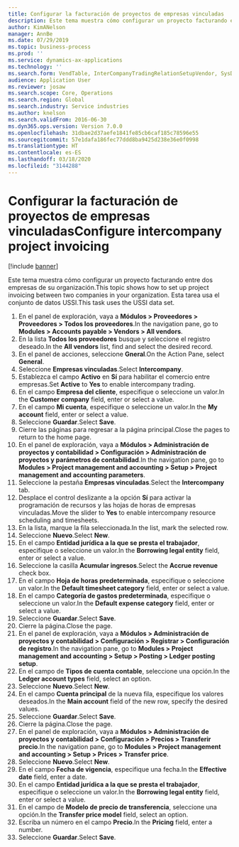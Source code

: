 ```yaml
---
title: Configurar la facturación de proyectos de empresas vinculadas
description: Este tema muestra cómo configurar un proyecto facturando entre dos empresas de su organización.
author: KimANelson
manager: AnnBe
ms.date: 07/29/2019
ms.topic: business-process
ms.prod: ''
ms.service: dynamics-ax-applications
ms.technology: ''
ms.search.form: VendTable, InterCompanyTradingRelationSetupVendor, SysDataAreaSelectLookup, ProjParameters, ProjPosting, ProjTransferPrice
audience: Application User
ms.reviewer: josaw
ms.search.scope: Core, Operations
ms.search.region: Global
ms.search.industry: Service industries
ms.author: knelson
ms.search.validFrom: 2016-06-30
ms.dyn365.ops.version: Version 7.0.0
ms.openlocfilehash: 31dbae2d37aefe1841fe85cb6caf185c78596e55
ms.sourcegitcommit: 57e1dafa186fec77ddd8ba9425d238e36e0f0998
ms.translationtype: HT
ms.contentlocale: es-ES
ms.lasthandoff: 03/18/2020
ms.locfileid: "3144288"
---
```

# <a name="configure-intercompany-project-invoicing"></a><span data-ttu-id="adf49-103">Configurar la facturación de proyectos de empresas vinculadas</span><span class="sxs-lookup"><span data-stu-id="adf49-103">Configure intercompany project invoicing</span></span>

[!include [banner](../../includes/banner.md)]

<span data-ttu-id="adf49-104">Este tema muestra cómo configurar un proyecto facturando entre dos empresas de su organización.</span><span class="sxs-lookup"><span data-stu-id="adf49-104">This topic shows how to set up project invoicing between two companies in your organization.</span></span> <span data-ttu-id="adf49-105">Esta tarea usa el conjunto de datos USSI.</span><span class="sxs-lookup"><span data-stu-id="adf49-105">This task uses the USSI data set.</span></span>

1. <span data-ttu-id="adf49-106">En el panel de exploración, vaya a **Módulos > Proveedores > Proveedores > Todos los proveedores**.</span><span class="sxs-lookup"><span data-stu-id="adf49-106">In the navigation pane, go to **Modules > Accounts payable > Vendors > All vendors**.</span></span>
2. <span data-ttu-id="adf49-107">En la lista **Todos los proveedores** busque y seleccione el registro deseado.</span><span class="sxs-lookup"><span data-stu-id="adf49-107">In the **All vendors** list, find and select the desired record.</span></span>
3. <span data-ttu-id="adf49-108">En el panel de acciones, seleccione **Gneral**.</span><span class="sxs-lookup"><span data-stu-id="adf49-108">On the Action Pane, select **General**.</span></span>
4. <span data-ttu-id="adf49-109">Seleccione **Empresas vinculadas**.</span><span class="sxs-lookup"><span data-stu-id="adf49-109">Select **Intercompany**.</span></span>
5. <span data-ttu-id="adf49-110">Establezca el campo **Activo** en **Sí** para habilitar el comercio entre empresas.</span><span class="sxs-lookup"><span data-stu-id="adf49-110">Set **Active** to **Yes** to enable intercompany trading.</span></span>
6. <span data-ttu-id="adf49-111">En el campo **Empresa del cliente**, especifique o seleccione un valor.</span><span class="sxs-lookup"><span data-stu-id="adf49-111">In the **Customer company** field, enter or select a value.</span></span>
7. <span data-ttu-id="adf49-112">En el campo **Mi cuenta**, especifique o seleccione un valor.</span><span class="sxs-lookup"><span data-stu-id="adf49-112">In the **My account** field, enter or select a value.</span></span>
8. <span data-ttu-id="adf49-113">Seleccione **Guardar**.</span><span class="sxs-lookup"><span data-stu-id="adf49-113">Select **Save**.</span></span>
9. <span data-ttu-id="adf49-114">Cierre las páginas para regresar a la página principal.</span><span class="sxs-lookup"><span data-stu-id="adf49-114">Close the pages to return to the home page.</span></span>
10. <span data-ttu-id="adf49-115">En el panel de exploración, vaya a **Módulos > Administración de proyectos y contabilidad > Configuración > Administración de proyectos y parámetros de contabilidad**.</span><span class="sxs-lookup"><span data-stu-id="adf49-115">In the navigation pane, go to **Modules > Project management and accounting > Setup > Project management and accounting parameters**.</span></span>
11. <span data-ttu-id="adf49-116">Seleccione la pestaña **Empresas vinculadas**.</span><span class="sxs-lookup"><span data-stu-id="adf49-116">Select the **Intercompany** tab.</span></span>
12. <span data-ttu-id="adf49-117">Desplace el control deslizante a la opción **Sí** para activar la programación de recursos y las hojas de horas de empresas vinculadas.</span><span class="sxs-lookup"><span data-stu-id="adf49-117">Move the slider to **Yes** to enable intercompany resource scheduling and timesheets.</span></span>
13. <span data-ttu-id="adf49-118">En la lista, marque la fila seleccionada.</span><span class="sxs-lookup"><span data-stu-id="adf49-118">In the list, mark the selected row.</span></span>
14. <span data-ttu-id="adf49-119">Seleccione **Nuevo**.</span><span class="sxs-lookup"><span data-stu-id="adf49-119">Select **New**.</span></span>
15. <span data-ttu-id="adf49-120">En el campo **Entidad jurídica a la que se presta el trabajador**, especifique o seleccione un valor.</span><span class="sxs-lookup"><span data-stu-id="adf49-120">In the **Borrowing legal entity** field, enter or select a value.</span></span>
16. <span data-ttu-id="adf49-121">Seleccione la casilla **Acumular ingresos**.</span><span class="sxs-lookup"><span data-stu-id="adf49-121">Select the **Accrue revenue** check box.</span></span>
17. <span data-ttu-id="adf49-122">En el campo **Hoja de horas predeterminada**, especifique o seleccione un valor.</span><span class="sxs-lookup"><span data-stu-id="adf49-122">In the **Default timesheet category** field, enter or select a value.</span></span>
18. <span data-ttu-id="adf49-123">En el campo **Categoría de gastos predeterminada**, especifique o seleccione un valor.</span><span class="sxs-lookup"><span data-stu-id="adf49-123">In the **Default expense category** field, enter or select a value.</span></span>
19. <span data-ttu-id="adf49-124">Seleccione **Guardar**.</span><span class="sxs-lookup"><span data-stu-id="adf49-124">Select **Save**.</span></span>
20. <span data-ttu-id="adf49-125">Cierre la página.</span><span class="sxs-lookup"><span data-stu-id="adf49-125">Close the page.</span></span>
21. <span data-ttu-id="adf49-126">En el panel de exploración, vaya a **Módulos > Administración de proyectos y contabilidad > Configuración > Registrar > Configuración de registro**.</span><span class="sxs-lookup"><span data-stu-id="adf49-126">In the navigation pane, go to **Modules > Project management and accounting > Setup > Posting > Ledger posting setup**.</span></span>
22. <span data-ttu-id="adf49-127">En el campo de **Tipos de cuenta contable**, seleccione una opción.</span><span class="sxs-lookup"><span data-stu-id="adf49-127">In the **Ledger account types** field, select an option.</span></span>
23. <span data-ttu-id="adf49-128">Seleccione **Nuevo**.</span><span class="sxs-lookup"><span data-stu-id="adf49-128">Select **New**.</span></span>
24. <span data-ttu-id="adf49-129">En el campo **Cuenta principal** de la nueva fila, especifique los valores deseados.</span><span class="sxs-lookup"><span data-stu-id="adf49-129">In the **Main account** field of the new row, specify the desired values.</span></span>
25. <span data-ttu-id="adf49-130">Seleccione **Guardar**.</span><span class="sxs-lookup"><span data-stu-id="adf49-130">Select **Save**.</span></span>
26. <span data-ttu-id="adf49-131">Cierre la página.</span><span class="sxs-lookup"><span data-stu-id="adf49-131">Close the page.</span></span>
27. <span data-ttu-id="adf49-132">En el panel de exploración, vaya a **Módulos > Administración de proyectos y contabilidad > Configuración > Precios > Transferir precio**.</span><span class="sxs-lookup"><span data-stu-id="adf49-132">In the navigation pane, go to **Modules > Project management and accounting > Setup > Prices > Transfer price**.</span></span>
28. <span data-ttu-id="adf49-133">Seleccione **Nuevo**.</span><span class="sxs-lookup"><span data-stu-id="adf49-133">Select **New**.</span></span>
29. <span data-ttu-id="adf49-134">En el campo **Fecha de vigencia**, especifique una fecha.</span><span class="sxs-lookup"><span data-stu-id="adf49-134">In the **Effective date** field, enter a date.</span></span>
30. <span data-ttu-id="adf49-135">En el campo **Entidad jurídica a la que se presta el trabajador**, especifique o seleccione un valor.</span><span class="sxs-lookup"><span data-stu-id="adf49-135">In the **Borrowing legal entity** field, enter or select a value.</span></span>
31. <span data-ttu-id="adf49-136">En el campo de **Modelo de precio de transferencia**, seleccione una opción.</span><span class="sxs-lookup"><span data-stu-id="adf49-136">In the **Transfer price model** field, select an option.</span></span>
32. <span data-ttu-id="adf49-137">Escriba un número en el campo **Precio**.</span><span class="sxs-lookup"><span data-stu-id="adf49-137">In the **Pricing** field, enter a number.</span></span>
33. <span data-ttu-id="adf49-138">Seleccione **Guardar**.</span><span class="sxs-lookup"><span data-stu-id="adf49-138">Select **Save**.</span></span>

